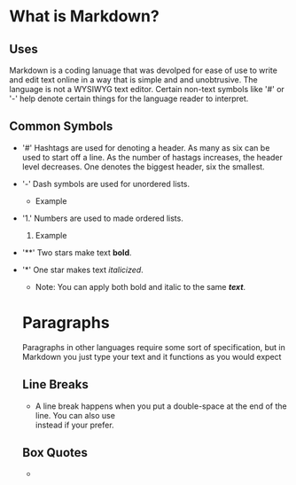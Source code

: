 # What is Markdown?

## Uses

Markdown is a coding lanuage that was devolped for ease of use to write and edit text online in a way that is simple and 
and unobtrusive. The language is not a WYSIWYG text editor. Certain non-text symbols like '#' or '-' help denote certain things 
for the language reader to interpret.

## Common Symbols

- '#' Hashtags are used for denoting a header. As many as six can be used to start off a line. As the number of hastags increases, the header level decreases. One denotes the biggest header, six the smallest.

- '-' Dash symbols are used for unordered lists.
  - Example

- '1.' Numbers are used to made ordered lists.
  1. Example

- '**' Two stars make text **bold**.

- '*' One star makes text *italicized*.
  - Note: You can apply both bold and italic to the same ***text***.
  
  # Paragraphs
  
  Paragraphs in other languages require some sort of specification, but in Markdown you just type your text and it functions as you would expect
  
  ## Line Breaks
  - A line break happens when you put a double-space at the end of the line. You can also use <br/> instead if your prefer.
  
  ## Box Quotes
  - 
